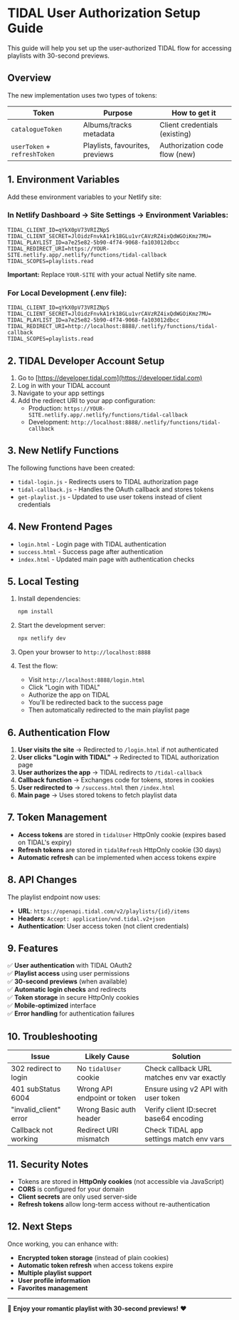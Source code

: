# TIDAL User Authorization Setup Guide

This guide will help you set up the user-authorized TIDAL flow for accessing playlists with 30-second previews.

## Overview

The new implementation uses two types of tokens:

| Token | Purpose | How to get it |
|-------|---------|---------------|
| `catalogueToken` | Albums/tracks metadata | Client credentials (existing) |
| `userToken` + `refreshToken` | Playlists, favourites, previews | Authorization code flow (new) |

## 1. Environment Variables

Add these environment variables to your Netlify site:

### In Netlify Dashboard → Site Settings → Environment Variables:

```
TIDAL_CLIENT_ID=qYkX0pV73VRIZNpS
TIDAL_CLIENT_SECRET=JlOidzFnvkA1rk18GLu1vrCAVzRZ4ixQdWGOiKmz7MU=
TIDAL_PLAYLIST_ID=a7e25e82-5b90-4f74-9068-fa103012dbcc
TIDAL_REDIRECT_URI=https://YOUR-SITE.netlify.app/.netlify/functions/tidal-callback
TIDAL_SCOPES=playlists.read
```

**Important:** Replace `YOUR-SITE` with your actual Netlify site name.

### For Local Development (.env file):

```
TIDAL_CLIENT_ID=qYkX0pV73VRIZNpS
TIDAL_CLIENT_SECRET=JlOidzFnvkA1rk18GLu1vrCAVzRZ4ixQdWGOiKmz7MU=
TIDAL_PLAYLIST_ID=a7e25e82-5b90-4f74-9068-fa103012dbcc
TIDAL_REDIRECT_URI=http://localhost:8888/.netlify/functions/tidal-callback
TIDAL_SCOPES=playlists.read
```

## 2. TIDAL Developer Account Setup

1. Go to [https://developer.tidal.com](https://developer.tidal.com)
2. Log in with your TIDAL account
3. Navigate to your app settings
4. Add the redirect URI to your app configuration:
   - Production: `https://YOUR-SITE.netlify.app/.netlify/functions/tidal-callback`
   - Development: `http://localhost:8888/.netlify/functions/tidal-callback`

## 3. New Netlify Functions

The following functions have been created:

- `tidal-login.js` - Redirects users to TIDAL authorization page
- `tidal-callback.js` - Handles the OAuth callback and stores tokens
- `get-playlist.js` - Updated to use user tokens instead of client credentials

## 4. New Frontend Pages

- `login.html` - Login page with TIDAL authentication
- `success.html` - Success page after authentication
- `index.html` - Updated main page with authentication checks

## 5. Local Testing

1. Install dependencies:
   ```bash
   npm install
   ```

2. Start the development server:
   ```bash
   npx netlify dev
   ```

3. Open your browser to `http://localhost:8888`

4. Test the flow:
   - Visit `http://localhost:8888/login.html`
   - Click "Login with TIDAL"
   - Authorize the app on TIDAL
   - You'll be redirected back to the success page
   - Then automatically redirected to the main playlist page

## 6. Authentication Flow

1. **User visits the site** → Redirected to `/login.html` if not authenticated
2. **User clicks "Login with TIDAL"** → Redirected to TIDAL authorization page
3. **User authorizes the app** → TIDAL redirects to `/tidal-callback`
4. **Callback function** → Exchanges code for tokens, stores in cookies
5. **User redirected to** → `/success.html` then `/index.html`
6. **Main page** → Uses stored tokens to fetch playlist data

## 7. Token Management

- **Access tokens** are stored in `tidalUser` HttpOnly cookie (expires based on TIDAL's expiry)
- **Refresh tokens** are stored in `tidalRefresh` HttpOnly cookie (30 days)
- **Automatic refresh** can be implemented when access tokens expire

## 8. API Changes

The playlist endpoint now uses:
- **URL**: `https://openapi.tidal.com/v2/playlists/{id}/items`
- **Headers**: `Accept: application/vnd.tidal.v2+json`
- **Authentication**: User access token (not client credentials)

## 9. Features

✅ **User authentication** with TIDAL OAuth2  
✅ **Playlist access** using user permissions  
✅ **30-second previews** (when available)  
✅ **Automatic login checks** and redirects  
✅ **Token storage** in secure HttpOnly cookies  
✅ **Mobile-optimized** interface  
✅ **Error handling** for authentication failures  

## 10. Troubleshooting

| Issue | Likely Cause | Solution |
|-------|--------------|----------|
| 302 redirect to login | No `tidalUser` cookie | Check callback URL matches env var exactly |
| 401 subStatus 6004 | Wrong API endpoint or token | Ensure using v2 API with user token |
| "invalid_client" error | Wrong Basic auth header | Verify client ID:secret base64 encoding |
| Callback not working | Redirect URI mismatch | Check TIDAL app settings match env vars |

## 11. Security Notes

- Tokens are stored in **HttpOnly cookies** (not accessible via JavaScript)
- **CORS** is configured for your domain
- **Client secrets** are only used server-side
- **Refresh tokens** allow long-term access without re-authentication

## 12. Next Steps

Once working, you can enhance with:
- **Encrypted token storage** (instead of plain cookies)
- **Automatic token refresh** when access tokens expire
- **Multiple playlist support** 
- **User profile information**
- **Favorites management**

---

🎵 **Enjoy your romantic playlist with 30-second previews!** ❤️ 